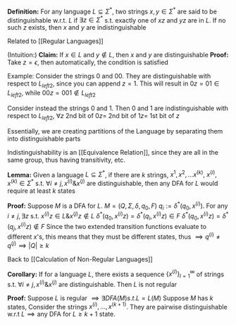 **Definition:**
For any language $L \subseteq \Sigma^{*}$, two strings $x,y \in \Sigma^{*}$ are said to be distinguishable w.r.t. $L$ if $\exists z \in \Sigma^{*}$ s.t. exactly one of $xz$ and $yz$ are in $L$. If no such $z$ exists, then $x$ and $y$ are indistinguishable

Related to [[Regular Languages]]

(Intuition:)
**Claim:**
If $x \in L$ and $y \notin L$, then $x$ and $y$ are distinguishable
**Proof:**
Take $z=\epsilon$, then automatically, the condition is satisfied

Example:
Consider the strings $0$ and $00$. They are distinguishable with respect to $L_{left2}$, since you can append $z=1$. This will result in $0z=01 \in L_{left2}$, while $00z = 001 \notin L_{left2}$

Consider instead the strings $0$ and $1$. Then $0$ and $1$ are indistinguishable with respect to $L_{left2}$, $\forall z$ 2nd bit of $0z=$ 2nd bit of $1z=$ 1st bit of $z$

Essentially, we are creating partitions of the Language by separating them into distinguishable parts

Indistinguishability is an [[Equivalence Relation]], since they are all in the same group, thus having transitivity, etc.

**Lemma:**
Given a language $L \subseteq \Sigma^{*}$, if there are $k$ strings, $x^{1},x^{2},...x^{(k)},$ $x^{(i)}, x^{(k)} \in \Sigma^{*}$ s.t. $\forall i \neq j, x^{(i)}\&x^{(j)}$ are distinguishable, then any DFA for $L$ would require at least $k$ states

**Proof:**
Suppose $M$ is a DFA for $L$. $M=(Q,\Sigma,\delta,q_{0},F)$
$q_{i}:=\delta^{*}(q_{0},x^{(i)})$. For any $i \neq j, \exists z$ s.t. $x^{(i)}z \in L \& x^{(j)}z \notin L$
$\delta^{*}(q_{0},x^{(i)}z)=\delta^{*}(q_{i},x^{(i)}z) \in F$
$\delta^{*}(q_{0},x^{(i)}z)=\delta^{*}(q_{j},x^{(i)}z) \notin F$
Since the two extended transition functions evaluate to different $x$'s, this means that they must be different states, thus
$\implies q^{(i)}\neq q^{(j)} \implies |Q| \geq k$

Back to [[Calculation of Non-Regular Languages]]

**Corollary:**
If for a language $L$, there exists a sequence $\{x^{(l)}\}^{\infty}_{l=1}$ of strings s.t. $\forall i \neq j, x^{(i)} \& x^{(j)}$ are distinguishable. Then $L$ is not regular

**Proof:**
Suppose $L$ is regular $\implies \exists DFA(M) s.t. L=L(M)$
Suppose $M$ has $k$ states, Consider the strings $x^{(i)},...,x^{(k+1)}$. They are pairwise distinguishable w.r.t $L \implies \text{any DFA for } L \geq k+1 \text{ state.}$
